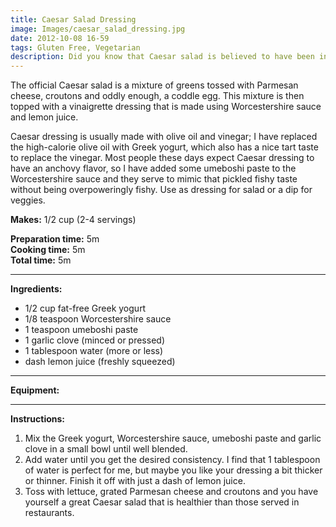 ```yaml
---
title: Caesar Salad Dressing
image: Images/caesar_salad_dressing.jpg
date: 2012-10-08 16-59
tags: Gluten Free, Vegetarian
description: Did you know that Caesar salad is believed to have been invented in 1924 by an Italian who owned a restaurant in Mexico and it didn’t even have anchovies in it?! Check out this low-calorie, vegetarian Caesar salad dressing recipe.
---
```

The official Caesar salad is a mixture of greens tossed with Parmesan cheese, croutons and oddly enough, a coddle egg. This mixture is then topped with a vinaigrette dressing that is made using Worcestershire sauce and lemon juice. 

Caesar dressing is usually made with olive oil and vinegar; I have replaced the high-calorie olive oil with Greek yogurt, which also has a nice tart taste to replace the vinegar. Most people these days expect Caesar dressing to have an anchovy flavor, so I have added some umeboshi paste to the Worcestershire sauce and they serve to mimic that pickled fishy taste without being overpoweringly fishy. Use as dressing for salad or a dip for veggies. 

**Makes:** 1/2 cup (2-4 servings)

**Preparation time:** 5m  
**Cooking time:** 5m  
**Total time:** 5m

---

**Ingredients:**

- 1/2  cup fat-free Greek yogurt
- 1/8 teaspoon Worcestershire sauce
- 1 teaspoon umeboshi paste
- 1 garlic clove (minced or pressed)
- 1 tablespoon water (more or less)
- dash lemon juice (freshly squeezed)


---

**Equipment:** 

---

**Instructions:**

1. Mix the Greek yogurt, Worcestershire sauce, umeboshi paste and garlic clove in a small bowl until well blended.
1. Add water until you get the desired consistency. I find that 1 tablespoon of water is perfect for me, but maybe you like your dressing a bit thicker or thinner. Finish it off with just a dash of lemon juice. 
1. Toss with lettuce, grated Parmesan cheese and croutons and you have yourself a great Caesar salad that is healthier than those served in restaurants. 

